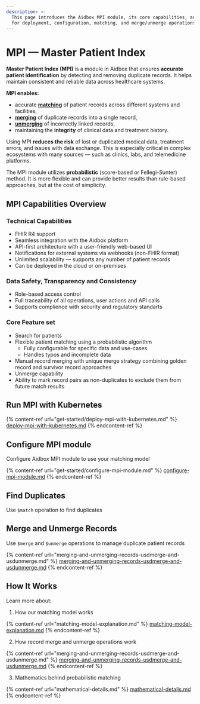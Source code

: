 ```yaml
---
description: >-
  This page introduces the Aidbox MPI module, its core capabilities, and guides
  for deployment, configuration, matching, and merge/unmerge operations.
---
```


# MPI — Master Patient Index

**Master Patient Index (MPI)** is a module in Aidbox that ensures **accurate patient identification** by detecting and removing duplicate records. It helps maintain consistent and reliable data across healthcare systems.

**MPI enables:**

* accurate [**matching**](find-duplicates-match.md) of patient records across different systems and facilities,
* [**merging**](merging-and-unmerging-records-usdmerge-and-usdunmerge.md#merge-operation) of duplicate records into a single record,
* [**unmerging**](merging-and-unmerging-records-usdmerge-and-usdunmerge.md#unmerge-operation) of incorrectly linked records,
* maintaining the **integrity** of clinical data and treatment history.

Using MPI **reduces the risk** of lost or duplicated medical data, treatment errors, and issues with data exchange. This is especially critical in complex ecosystems with many sources — such as clinics, labs, and telemedicine platforms.

The MPI module utilizes **probabilistic** (score-based or Fellegi-Sunter) method. It is more flexible and can provide better results than rule-based approaches, but at the cost of simplicity.

## MPI Capabilities Overview

### Technical Capabilities

* FHIR R4 support
* Seamless integration with the Aidbox platform
* API-first architecture with a user-friendly web-based UI
* Notifications for external systems via webhooks (non-FHIR format)
* Unlimited scalability — supports any number of patient records
* Can be deployed in the cloud or on-premises

### Data Safety, Transparency and Consistency

* Role-based access control
* Full traceability of all operations, user actions and API calls
* Supports complience with security and regulatory standarts

### Core Feature set

* Search for patients
* Flexible patient matching using a probabilistic algorithm
  * Fully configurable for specific data and use-cases
  * Handles typos and incomplete data
* Manual record merging with unique merge strategy combining golden record and survivor record approaches
* Unmerge capability
* Ability to mark record pairs as non-duplicates to exclude them from future match results

## Run MPI with Kubernetes

{% content-ref url="get-started/deploy-mpi-with-kubernetes.md" %}
[deploy-mpi-with-kubernetes.md](get-started/deploy-mpi-with-kubernetes.md)
{% endcontent-ref %}

## Configure MPI module

Configure Aidbox MPI module to use your matching model

{% content-ref url="get-started/configure-mpi-module.md" %}
[configure-mpi-module.md](get-started/configure-mpi-module.md)
{% endcontent-ref %}

## Find Duplicates

Use `$match` operation to find duplicates


## Merge and Unmerge Records

Use `$merge` and `$unmerge` operations to manage duplicate patient records

{% content-ref url="merging-and-unmerging-records-usdmerge-and-usdunmerge.md" %}
[merging-and-unmerging-records-usdmerge-and-usdunmerge.md](merging-and-unmerging-records-usdmerge-and-usdunmerge.md)
{% endcontent-ref %}

## How It Works

Learn more about:

1. How our matching model works

{% content-ref url="matching-model-explanation.md" %}
[matching-model-explanation.md](matching-model-explanation.md)
{% endcontent-ref %}

2. How record merge and unmerge operations work

{% content-ref url="merging-and-unmerging-records-usdmerge-and-usdunmerge.md" %}
[merging-and-unmerging-records-usdmerge-and-usdunmerge.md](merging-and-unmerging-records-usdmerge-and-usdunmerge.md)
{% endcontent-ref %}

3. Mathematics behind probabilistic matching

{% content-ref url="mathematical-details.md" %}
[mathematical-details.md](mathematical-details.md)
{% endcontent-ref %}
